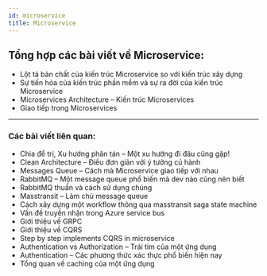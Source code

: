 ```yaml
---
id: microservice
title: Microservice
---
```


## Tổng hợp các bài viết về Microservice:

- Lột tả bản chất của kiến trúc Microservice so với kiến trúc xây dựng
- Sự tiến hóa của kiến trúc phần mềm và sự ra đời của kiến trúc Microservice
- Microservices Architecture – Kiến trúc Microservices
- Giao tiếp trong Microservices

---

### Các bài viết liên quan:

- Chia để trị, Xu hướng phân tán – Một xu hướng đi đâu cũng gặp!
- Clean Architecture – Điều đơn giản với ý tưởng củ hành
- Messages Queue – Cách mà Microservice giao tiếp với nhau
- RabbitMQ – Một message queue phổ biến mà dev nào cũng nên biết
- RabbitMQ thuần và cách sử dụng chúng
- Masstransit – Làm chủ message queue
- Cách xây dựng một workflow thông qua masstransit saga state machine
- Vấn đề truyền nhận trong Azure service bus
- Giới thiệu về GRPC
- Giới thiệu về CQRS
- Step by step implements CQRS in microservice
- Authentication vs Authorization – Trái tim của một ứng dụng
- Authentication – Các phương thức xác thực phổ biến hiện nay
- Tổng quan về caching của một ứng dụng
